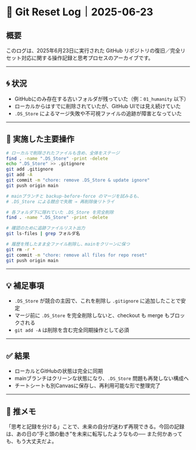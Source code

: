 # 📝 Git Reset Log｜2025-06-23

## 概要
このログは、2025年6月23日に実行された GitHub リポジトリの復旧／完全リセット対応に関する操作記録と思考プロセスのアーカイブです。

---

## 🌀 状況
- GitHubにのみ存在する古いフォルダが残っていた（例：`01_humanity` 以下）
- ローカルからはすでに削除されていたが、GitHub UIでは見え続けていた
- `.DS_Store` によるマージ失敗や不可視ファイルの追跡が障害となっていた

---

## 🔧 実施した主要操作

```bash
# ローカルで削除されたファイルも含め、全体をステージ
find . -name ".DS_Store" -print -delete
echo ".DS_Store" >> .gitignore
git add .gitignore
git add -A
git commit -m "chore: remove .DS_Store & update ignore"
git push origin main
```

```bash
# mainブランチと backup-before-force のマージを試みるも、
# .DS_Store による競合で失敗 → 再削除後リトライ

# 各フォルダ下に隠れていた .DS_Store を完全削除
find . -name ".DS_Store" -print -delete
```

```bash
# 確認のために追跡ファイルリスト出力
git ls-files | grep フォルダ名
```

```bash
# 履歴を残したまま全ファイル削除し、mainをクリーンに保つ
git rm -r *
git commit -m "chore: remove all files for repo reset"
git push origin main
```

---

## 💡 補足事項
- `.DS_Store` が競合の主因で、これを削除し `.gitignore` に追加したことで安定
- マージ前に `.DS_Store` を完全削除しないと、checkout も merge もブロックされる
- `git add -A` は削除を含む完全同期操作として必須

---

## ✅ 結果
- ローカルとGitHubの状態は完全に同期
- mainブランチはクリーンな状態になり、`.DS_Store` 問題も再発しない構成へ
- チートシートも別Canvasに保存し、再利用可能な形で整理完了

---

## 🐾 推メモ
「思考と記録を分ける」ことで、未来の自分が迷わず再現できる。今回の記録は、あの日の“手と頭の動き”を未来に転写したようなもの── また何かあっても、もう大丈夫だよ。

